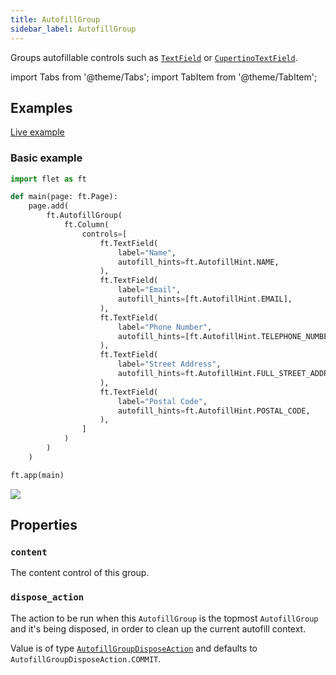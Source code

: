 ```yaml
---
title: AutofillGroup
sidebar_label: AutofillGroup
---
```


Groups autofillable controls such as [`TextField`](/docs/controls/textfield)
or [`CupertinoTextField`](/docs/controls/cupertinotextfield).

import Tabs from '@theme/Tabs';
import TabItem from '@theme/TabItem';

## Examples

[Live example](https://flet-controls-gallery.fly.dev/input/autofillgroup)

### Basic example

<Tabs groupId="language">
  <TabItem value="python" label="Python" default>

```python
import flet as ft

def main(page: ft.Page):
    page.add(
        ft.AutofillGroup(
            ft.Column(
                controls=[
                    ft.TextField(
                        label="Name",
                        autofill_hints=ft.AutofillHint.NAME,
                    ),
                    ft.TextField(
                        label="Email",
                        autofill_hints=[ft.AutofillHint.EMAIL],
                    ),
                    ft.TextField(
                        label="Phone Number",
                        autofill_hints=[ft.AutofillHint.TELEPHONE_NUMBER],
                    ),
                    ft.TextField(
                        label="Street Address",
                        autofill_hints=ft.AutofillHint.FULL_STREET_ADDRESS,
                    ),
                    ft.TextField(
                        label="Postal Code",
                        autofill_hints=ft.AutofillHint.POSTAL_CODE,
                    ),
                ]
            )
        )
    )

ft.app(main)
```

  </TabItem>
</Tabs>

<img src="/img/docs/controls/autofillgroup/autofillgroup-example.gif" className="screenshot-40"/>

## Properties

### `content`

The content control of this group.

### `dispose_action`

The action to be run when this `AutofillGroup` is the topmost `AutofillGroup` and it's being disposed, in order to clean
up the current autofill context.

Value is of type [`AutofillGroupDisposeAction`](/docs/reference/types/autofillgroupdisposeaction) and defaults
to `AutofillGroupDisposeAction.COMMIT`.
